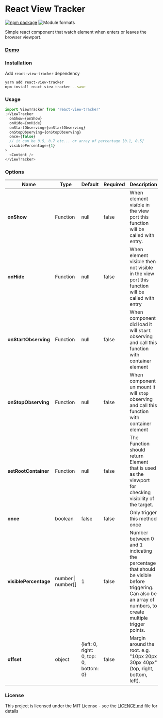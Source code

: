 # React View Tracker

[![npm package][npm-badge]][npm] ![Module formats][module-formats]

Simple react component that watch element when enters or leaves the browser viewport.

### [Demo](https://kaansey.github.io/react-view-tracker/)

### Installation

Add `react-view-tracker` dependency

```bash
yarn add react-view-tracker
npm install react-view-tracker --save
```

### Usage

```js
import ViewTracker from 'react-view-tracker'
;<ViewTracker
  onShow={onShow}
  onHide={onHide}
  onStartObserving={onStartObserving}
  onStopObserving={onStopObserving}
  once={false}
  // it can be 0.5, 0.7 etc... or array of percentage [0.1, 0.5]
  visiblePercentage={1}
>
  <Content />
</ViewTracker>
```

### Options

| Name                  | Type               | Default | Required | Description                                                                                                                                                    |
| --------------------- | ------------------ | ------- | -------- | -------------------------------------------------------------------------------------------------------------------------------------------------------------- |
| **onShow**            | Function           | null    | false    | When element visible in the view port this function will be called with entry.                                                                                 |
| **onHide**            | Function           | null    | false    | When element visible then not visible in the view port this function will be called with entry                                                                 |  |
| **onStartObserving**  | Function           | null    | false    | When component did load it will `start` observing and call this function with container element                                                                |
| **onStopObserving**   | Function           | null    | false    | When component un mount it will `stop` observing and call this function with container element                                                                 |
| **setRootContainer**  | Function           | null    | false    | The Function should return Element that is used as the viewport for checking visibility of the target.                                                         |
| **once**              | boolean            | false   | false    | Only trigger this method once                                                                                                                                  |
| **visiblePercentage** | number \| number[] | 1       | false    | Number between 0 and 1 indicating the percentage that should be visible before triggering. Can also be an array of numbers, to create multiple trigger points. |
| **offset** | object | {left: 0, right: 0, top: 0, bottom: 0} | false | Margin around the root. e.g. "10px 20px 30px 40px" (top, right, bottom, left). |


### License

This project is licensed under the MIT License - see the
[LICENCE.md](./LICENCE.md) file for details

[npm-badge]: https://img.shields.io/npm/v/react-view-tracker?style=flat-square
[npm]: https://www.npmjs.com/package/react-view-tracker
[module-formats]: https://img.shields.io/badge/module%20formats-cjs%2C%20esm-green.svg?style=flat-square
